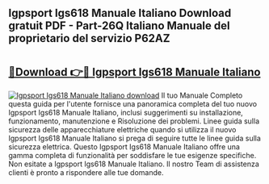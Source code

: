 ## Igpsport Igs618 Manuale Italiano Download gratuit PDF - Part-26Q Italiano Manuale del proprietario del servizio P62AZ

# <h2><a href="http://dfeft7i.blite.top/?on=Igpsport+Igs618+Manuale+Italiano">🔗Download 👉🔴 Igpsport Igs618 Manuale Italiano</a></h2>

[![Igpsport Igs618 Manuale Italiano download](https://i.imgur.com/lujVjoI.png)](http://dfeft7i.blite.top/?on=Igpsport+Igs618+Manuale+Italiano)
Il tuo Manuale Completo questa guida per l'utente fornisce una panoramica completa del tuo nuovo Igpsport Igs618 Manuale Italiano, inclusi suggerimenti su installazione, funzionamento, manutenzione e Risoluzione dei problemi. Linee guida sulla sicurezza delle apparecchiature elettriche quando si utilizza il nuovo Igpsport Igs618 Manuale Italiano si prega di seguire tutte le linee guida sulla sicurezza elettrica. Questo Igpsport Igs618 Manuale Italiano offre una gamma completa di funzionalità per soddisfare le tue esigenze specifiche. Non esitate a Igpsport Igs618 Manuale Italiano. Il nostro Team di assistenza clienti è pronto a rispondere alle tue domande.
